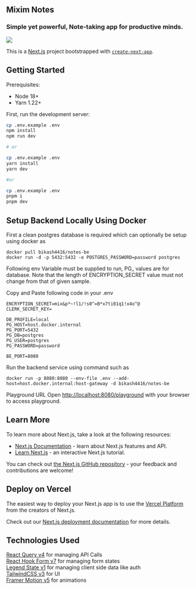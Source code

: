 ## Mixim Notes

### Simple yet powerful, Note-taking app for productive minds.

<img src="https://notes.mixim.cc/images/MiximDraftScreenshot.png" />
 
This is a [Next.js](https://nextjs.org/) project bootstrapped
with [`create-next-app`](https://github.com/vercel/next.js/tree/canary/packages/create-next-app).

## Getting Started

Prerequisites:

- Node 18+
- Yarn 1.22+

First, run the development server:

```bash
cp .env.example .env
npm install
npm run dev

# or

cp .env.example .env
yarn install
yarn dev

#or 

cp .env.example .env
pnpm i
pnpm dev
```

## Setup Backend Locally Using Docker

First a clean postgres database is required which can optionally be setup using docker as

```docker
docker pull bikash4416/notes-be
docker run -d -p 5432:5432 -e POSTGRES_PASSWORD=password postgres
```

Following env Variable must be supplied to run, PG_ values are for database. Note that the length of ENCRYPTION_SECRET value must not change from that of given sample. 

Copy and Paste following code in your .env

```env
ENCRYPTION_SECRET=mix&p*~!l1/!s0^=B*x7ti01q1!x4o^@
CLERK_SECRET_KEY=

DB_PROFILE=local
PG_HOST=host.docker.internal
PG_PORT=5432
PG_DB=postgres
PG_USER=postgres
PG_PASSWORD=password

BE_PORT=8080
```

Run the backend service using command such as
```docker
docker run -p 8080:8080 --env-file .env --add-host=host.docker.internal:host-gateway -d bikash4416/notes-be
```

Playground URL
Open [http://localhost:8080/playground](http://localhost:8080/playground) with your browser to access playground.



## Learn More

To learn more about Next.js, take a look at the following resources:

- [Next.js Documentation](https://nextjs.org/docs) - learn about Next.js features and API.
- [Learn Next.js](https://nextjs.org/learn) - an interactive Next.js tutorial.

You can check out [the Next.js GitHub repository](https://github.com/vercel/next.js/) - your feedback and contributions
are welcome!

## Deploy on Vercel

The easiest way to deploy your Next.js app is to use
the [Vercel Platform](https://vercel.com/new?utm_medium=default-template&filter=next.js&utm_source=create-next-app&utm_campaign=create-next-app-readme)
from the creators of Next.js.

Check out our [Next.js deployment documentation](https://nextjs.org/docs/deployment) for more details.

## Technologies Used

[React Query v4](https://react-query.tanstack.com/overview) for managing API Calls \
[React Hook Form v7](https://react-hook-form.com/api) for managing form states \
[Legend State v1](https://legendapp.com/open-source/state/) for managing client side data like auth \
[TailwindCSS v3](https://tailwindcss.com/docs) for UI \
[Framer Motion v5](https://www.framer.com/docs/) for animations

